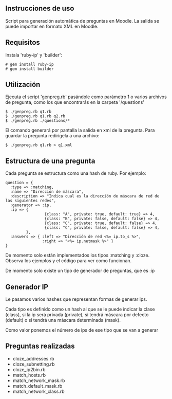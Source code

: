 Instrucciones de uso
--------------------
Script para generación automática de preguntas en Moodle.
La salida se puede importar en formato XML en Moodle.

Requisitos
----------

Instala 'ruby-ip' y 'builder':

```
# gem install ruby-ip
# gem install builder
```

Utilización
-----------

Ejecuta el script 'genpreg.rb' pasándole como parámetro 1 o varios archivos de pregunta, como los que encontrarás en la carpeta '/questions'

```
$ ./genpreg.rb q1.rb
$ ./genpreg.rb q1.rb q2.rb
$ ./genpreg.rb ./questions/* 
```

El comando generará por pantalla la salida en xml de la pregunta. Para guardar la pregunta redirígela a una archivo:

```
$ ./genpreg.rb q1.rb > q1.xml
```

Estructura de una pregunta
--------------------------

Cada pregunta se estructura como una hash de ruby. Por ejemplo:

```
question = {
  :type => :matching,
  :name => "Dirección de máscara",
  :description => "Indica cual es la dirección de máscara de red de las siguientes redes",
  :generator => :ip,
  :ip => {
                 {class: "A", private: true, default: true} => 4,
                 {class: "B", private: false, default: false} => 4,
                 {class: "C", private: true, default: false} => 4,
                 {class: "C", private: false, default: false} => 4,
         },
  :answers => { :left => "Dirección de red <%= ip.to_s %>",
                :right => "<%= ip.netmask %>" }
}
```

De momento solo están implementados los tipos :matching y :cloze. Observa los ejemplos y el código para ver como funcionan.

De momento solo existe un tipo de generador de preguntas, que es :ip

Generador IP
------------

Le pasamos varios hashes que representan formas de generar ips.

Cada tipo es definido como un hash al que se le puede indicar la clase (class), si la ip será privada (private), si tendrá máscara por defecto (default) o si tendrá una máscara determinada (mask).

Como valor ponemos el número de ips de ese tipo que se van a generar

Preguntas realizadas
--------------------
* cloze_addresses.rb
* cloze_subnetting.rb
* cloze_ip2bin.rb
* match_hosts.rb
* match_network_mask.rb
* match_default_mask.rb
* match_network_class.rb
